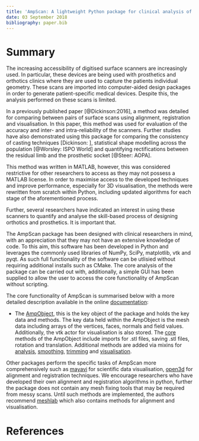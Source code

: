 ```yaml
---
title: 'AmpScan: A lightweight Python package for clinical analysis of prosthetics and orthotics'
date: 03 September 2018
bibliography: paper.bib
---
```

# Summary

The increasing accessibility of digitised surface scanners are increasingly used. In particular, these devices are being used with prosthetics and orthotics clinics where they are used to capture the patients individual geometry. These scans are imported into computer-aided design packages in order to generate patient-specific medical devices. Despite this, the analysis performed on these scans is limited.

In a previously published paper [@Dickinson:2016], a method was detailed for comparing between pairs of surface scans using alignment, registration and visualisation. In this paper, this method was used for evaluation of the accuracy and inter- and intra-reliability of the scanners. Further studies have also demonstrated using this package for comparing the consistency of casting techniques [Dickinson: ], statistical shape modelling across the population [@Worsley: ISPO World] and quantifying rectifications between the residual limb and the prosthetic socket [@Steer: AOPA]. 

This method was written in MATLAB, however, this was considered restrictive for other researchers to access as they may not possess a MATLAB license.  In order to maximise access to the developed techniques and improve performance, especially for 3D visualisation, the methods were rewritten from scratch within Python, including updated algorithms for each stage of the aforementioned process. 

Further, several researchers have indicated an interest in using these scanners to quantify and analyse the skill-based process of designing orthotics and prosthetics. It is important that. 

The AmpScan package has been designed with clinical researchers in mind, with an appreciation that they may not have an extensive knowledge of code. To this aim, this software has been developed in Python and leverages the commonly used libraries of NumPy, SciPy, matplotlib, vtk and pyqt. As such full functionality of the software can be utlisied without requiring additional installs such as CMake. The core analysis of the package can be carried out with, additionally, a simple GUI has been supplied to allow the user to access the core functionality of AmpScan without scripting.  

The core functionality of AmpScan is summarised below with a more detailed description available in the online [documentation](https://ampscan.readthedocs.io/en/latest/):
- The [AmpObject](https://ampscan.readthedocs.io/en/latest/source/AmpScan.html#AmpScan.core.AmpObject), this is the key object of the package and holds the key data and methods. The key data held within the AmpObject is the mesh data including arrays of the vertices, faces, normals and field values. Additionally, the vtk actor for visualisation is also stored. The [core](https://ampscan.readthedocs.io/en/latest/source/core.html) methods of the AmpObject include imports for .stl files, saving .stl files, rotation and translation. Additional methods are added via mixins for [analysis](https://ampscan.readthedocs.io/en/latest/source/analyse.html), [smoothing](https://ampscan.readthedocs.io/en/latest/source/smooth.html), [trimming](https://ampscan.readthedocs.io/en/latest/source/trim.html) and [visualisation](https://ampscan.readthedocs.io/en/latest/source/ampVis.html). 

Other packages perform the specific tasks of AmpScan more comprehensively such as [mayavi](https://docs.enthought.com/mayavi/mayavi/index.html) for scientific data visualisation, [open3d](http://www.open3d.org/docs/getting_started.html) for alignment and registration techniques. We encourage researchers who have developed their own alignment and registration algorithms in python, further the package does not contain any mesh fixing tools that may be required from messy scans. Until such methods are implemented, the authors recommend [meshlab](http://www.meshlab.net/) which also contains methods for alignment and visualisation.



 



# References